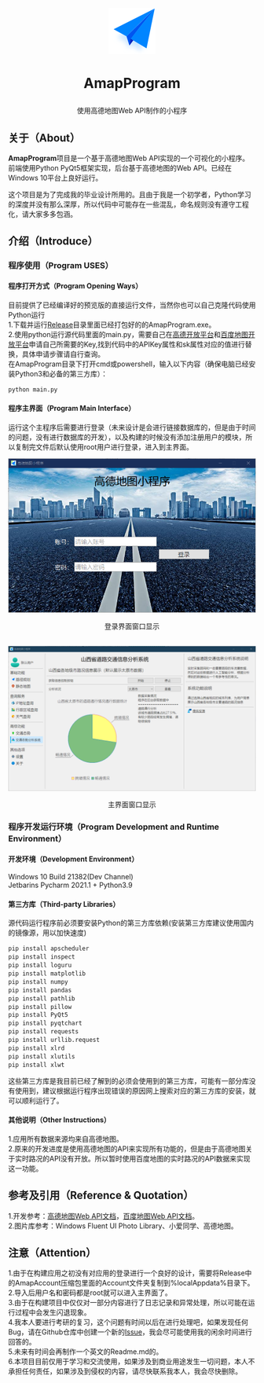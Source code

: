 <div align=center><img alt="AmapProgram Logo" src="https://github.com/Gaoyifei1011/AmapProgram/blob/main/Resources/Icon/RoutePlanningLogo.png"/></div>

# <p align="center">AmapProgram</p>
<p align="center">使用高德地图Web API制作的小程序</p>

## 关于（About）

**AmapProgram**项目是一个基于高德地图Web API实现的一个可视化的小程序。前端使用Python PyQt5框架实现，后台基于高德地图的Web API。已经在Windows 10平台上良好运行。<br>

这个项目是为了完成我的毕业设计所用的。且由于我是一个初学者，Python学习的深度并没有那么深厚，所以代码中可能存在一些混乱，命名规则没有遵守工程化，请大家多多包涵。

## 介绍（Introduce）

### 程序使用（Program USES）

#### 程序打开方式（Program Opening Ways）
目前提供了已经编译好的预览版的直接运行文件，当然你也可以自己克隆代码使用Python运行<br>
1.下载并运行[Release](https://github.com/Gaoyifei1011/AmapProgram/releases)目录里面已经打包好的的AmapProgram.exe。<br>
2.使用python运行源代码里面的main.py，需要自己在[高德开放平台](https://lbs.amap.com/)和[百度地图开放平台](https://lbsyun.baidu.com/)申请自己所需要的Key,找到代码中的APIKey属性和sk属性对应的值进行替换，具体申请步骤请自行查询。<br>
在AmapProgram目录下打开cmd或powershell，输入以下内容（确保电脑已经安装Python3和必备的第三方库）：
```bash
python main.py
```

#### 程序主界面（Program Main Interface）
运行这个主程序后需要进行登录（未来设计是会进行链接数据库的，但是由于时间的问题，没有进行数据库的开发），以及构建的时候没有添加注册用户的模块，所以复制完文件后默认使用root用户进行登录，进入到主界面。<br>
<div align=center><img alt="LoginMainWindow" src="https://github.com/Gaoyifei1011/AmapProgram/blob/main/ScreenShots/LoginMainWindow.png"/></div>
<p align="center">登录界面窗口显示</p><br>

<div align=center><img alt="MainWindow" src="https://github.com/Gaoyifei1011/AmapProgram/blob/main/ScreenShots/MainWindow.png"/></div>
<p align="center">主界面窗口显示</p>

### 程序开发运行环境（Program Development and Runtime Environment）

#### 开发环境（Development Environment）
Windows 10 Build 21382(Dev Channel)<br>
Jetbarins Pycharm 2021.1 + Python3.9

#### 第三方库（Third-party Libraries）
源代码运行程序前必须要安装Python的第三方库依赖(安装第三方库建议使用国内的镜像源，用以加快速度)<br>
```bash
pip install apscheduler
pip install inspect
pip install loguru
pip install matplotlib
pip install numpy
pip install pandas
pip install pathlib
pip install pillow
pip install PyQt5
pip install pyqtchart
pip install requests
pip install urllib.request
pip install xlrd
pip install xlutils
pip install xlwt
```
这些第三方库是我目前已经了解到的必须会使用到的第三方库，可能有一部分库没有使用到，建议根据运行程序出现错误的原因网上搜索对应的第三方库的安装，就可以顺利运行了。

#### 其他说明（Other Instructions）

1.应用所有数据来源均来自高德地图。<br>
2.原来的开发进度是使用高德地图的API来实现所有功能的，但是由于高德地图关于实时路况的API没有开放。所以暂时使用百度地图的实时路况的API数据来实现这一功能。

## 参考及引用（Reference & Quotation）
1.开发参考：[高德地图Web API文档](https://lbs.amap.com/api/webservice/summary/)，[百度地图Web API文档](https://lbsyun.baidu.com/index.php?title=webapi)。<br>
2.图片库参考：Windows Fluent UI Photo Library、小爱同学、高德地图。

## 注意（Attention）

1.由于在构建应用之初没有对应用的登录进行一个良好的设计，需要将Release中的AmapAccount压缩包里面的Account文件夹复制到%localAppdata%目录下。<br>
2.导入后用户名和密码都是root就可以进入主界面了。<br>
3.由于在构建项目中仅仅对一部分内容进行了日志记录和异常处理，所以可能在运行过程中会发生闪退现象。<br>
4.我本人要进行考研的复习，这个问题有时间以后在进行处理吧，如果发现任何Bug，请在Github仓库中创建一个新的[Issue](https://github.com/Gaoyifei1011/AmapProgram/issues)，我会尽可能使用我的闲余时间进行回答的。<br>
5.未来有时间会再制作一个英文的Readme.md的。<br>
6.本项目目前仅用于学习和交流使用，如果涉及到商业用途发生一切问题，本人不承担任何责任，如果涉及到侵权的内容，请尽快联系我本人，我会尽快删除。<br>
